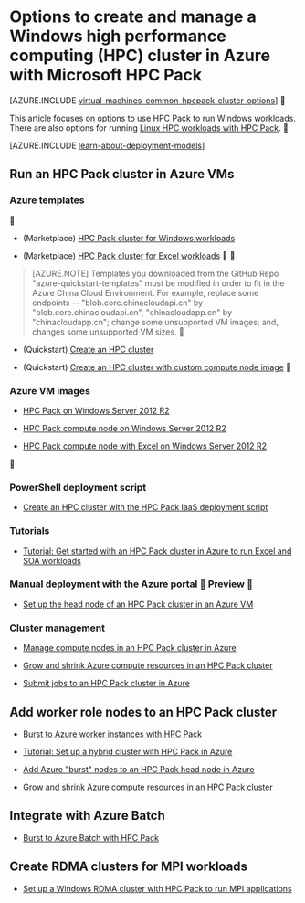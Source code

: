 <properties
 pageTitle="Windows HPC Pack cluster options in the cloud | Azure"
 description="Learn about options with Microsoft HPC Pack to create and manage a Windows high performance computing (HPC) cluster in the Azure cloud"
 services="virtual-machines-windows,cloud-services,batch"
 documentationCenter=""
 authors="dlepow"
 manager="timlt"
 editor=""
 tags="azure-resource-manager,azure-service-management,hpc-pack"/>
<tags
	ms.service="virtual-machines-windows"
	ms.date="06/17/2016"
	wacn.date=""/>

# Options to create and manage a Windows high performance computing (HPC) cluster in Azure with Microsoft HPC Pack

[AZURE.INCLUDE [virtual-machines-common-hpcpack-cluster-options](../includes/virtual-machines-common-hpcpack-cluster-options.md)]


This article focuses on options to use HPC Pack to run Windows workloads. There are also options for running [Linux HPC workloads with HPC Pack](/documentation/articles/virtual-machines-linux-hpcpack-cluster-options/).


[AZURE.INCLUDE [learn-about-deployment-models](../includes/learn-about-deployment-models-both-include.md)]

## Run an HPC Pack cluster in Azure VMs

### Azure templates


* (Marketplace) [HPC Pack cluster for Windows workloads](https://azure.microsoft.com/marketplace/partners/microsofthpc/newclusterwindowscn/)

* (Marketplace) [HPC Pack cluster for Excel workloads](https://azure.microsoft.com/marketplace/partners/microsofthpc/newclusterexcelcn/)


>[AZURE.NOTE] Templates you downloaded from the GitHub Repo "azure-quickstart-templates" must be modified in order to fit in the Azure China Cloud Environment. For example, replace some endpoints -- "blob.core.chinacloudapi.cn" by "blob.core.chinacloudapi.cn", "chinacloudapp.cn" by "chinacloudapp.cn"; change some unsupported VM images; and, changes some unsupported VM sizes.


* (Quickstart) [Create an HPC cluster](https://github.com/Azure/azure-quickstart-templates/tree/master/create-hpc-cluster)

* (Quickstart) [Create an HPC cluster with custom compute node image](https://github.com/Azure/azure-quickstart-templates/tree/master/create-hpc-cluster-custom-image)


### Azure VM images

* [HPC Pack on Windows Server 2012 R2](https://azure.microsoft.com/marketplace/partners/microsoft/hpcpack2012r2onwindowsserver2012r2/)

* [HPC Pack compute node on Windows Server 2012 R2](https://azure.microsoft.com/marketplace/partners/microsoft/hpcpack2012r2computenodeonwindowsserver2012r2/)

* [HPC Pack compute node with Excel on Windows Server 2012 R2](https://azure.microsoft.com/marketplace/partners/microsoft/hpcpack2012r2computenodewithexcelonwindowsserver2012r2/)




### PowerShell deployment script

* [Create an HPC cluster with the HPC Pack IaaS deployment script](/documentation/articles/virtual-machines-windows-classic-hpcpack-cluster-powershell-script/)

### Tutorials

* [Tutorial: Get started with an HPC Pack cluster in Azure to run Excel and SOA workloads](/documentation/articles/virtual-machines-windows-excel-cluster-hpcpack/)



### Manual deployment with the Azure portal  Preview 

* [Set up the head node of an HPC Pack cluster in an Azure VM](/documentation/articles/virtual-machines-windows-hpcpack-cluster-headnode/)

### Cluster management

* [Manage compute nodes in an HPC Pack cluster in Azure](/documentation/articles/virtual-machines-windows-classic-hpcpack-cluster-node-manage/)


* [Grow and shrink Azure compute resources in an HPC Pack cluster](/documentation/articles/virtual-machines-windows-classic-hpcpack-cluster-node-autogrowshrink/)

* [Submit jobs to an HPC Pack cluster in Azure](/documentation/articles/virtual-machines-windows-hpcpack-cluster-submit-jobs/)


## Add worker role nodes to an HPC Pack cluster


* [Burst to Azure worker instances with HPC Pack](https://technet.microsoft.com/zh-cn/library/gg481749.aspx)

* [Tutorial: Set up a hybrid cluster with HPC Pack in Azure](/documentation/articles/cloud-services-setup-hybrid-hpcpack-cluster/)

* [Add Azure "burst" nodes to an HPC Pack head node in Azure](/documentation/articles/virtual-machines-windows-classic-hpcpack-cluster-node-burst/)

* [Grow and shrink Azure compute resources in an HPC Pack cluster](/documentation/articles/virtual-machines-windows-classic-hpcpack-cluster-node-autogrowshrink/)

## Integrate with Azure Batch 

* [Burst to Azure Batch with HPC Pack](https://technet.microsoft.com/zh-cn/library/mt612877.aspx)

## Create RDMA clusters for MPI workloads

* [Set up a Windows RDMA cluster with HPC Pack to run MPI applications](/documentation/articles/virtual-machines-windows-classic-hpcpack-rdma-cluster/)
